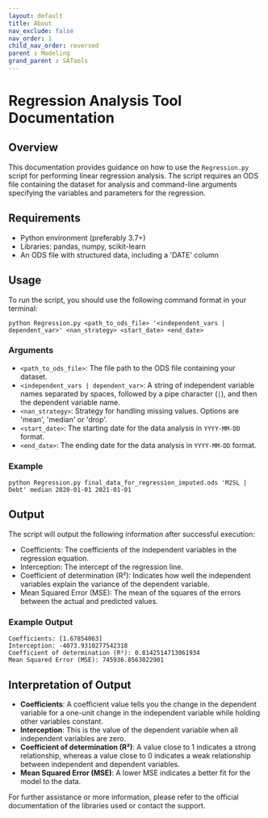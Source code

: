 ```yaml
---
layout: default
title: About
nav_exclude: false
nav_order: 1
child_nav_order: reversed
parent : Modeling
grand_parent : SATools
---
```


# Regression Analysis Tool Documentation

## Overview
This documentation provides guidance on how to use the `Regression.py` script for performing linear regression analysis. The script requires an ODS file containing the dataset for analysis and command-line arguments specifying the variables and parameters for the regression.

## Requirements
- Python environment (preferably 3.7+)
- Libraries: pandas, numpy, scikit-learn
- An ODS file with structured data, including a 'DATE' column

## Usage
To run the script, you should use the following command format in your terminal:

```shell
python Regression.py <path_to_ods_file> '<independent_vars | dependent_var>' <nan_strategy> <start_date> <end_date>
```

### Arguments
- `<path_to_ods_file>`: The file path to the ODS file containing your dataset.
- `<independent_vars | dependent_var>`: A string of independent variable names separated by spaces, followed by a pipe character (`|`), and then the dependent variable name.
- `<nan_strategy>`: Strategy for handling missing values. Options are 'mean', 'median' or 'drop'.
- `<start_date>`: The starting date for the data analysis in `YYYY-MM-DD` format.
- `<end_date>`: The ending date for the data analysis in `YYYY-MM-DD` format.

### Example
```shell
python Regression.py final_data_for_regression_imputed.ods 'M2SL | Debt' median 2020-01-01 2021-01-01
```

## Output
The script will output the following information after successful execution:
- Coefficients: The coefficients of the independent variables in the regression equation.
- Interception: The intercept of the regression line.
- Coefficient of determination (R²): Indicates how well the independent variables explain the variance of the dependent variable.
- Mean Squared Error (MSE): The mean of the squares of the errors between the actual and predicted values.

### Example Output
```
Coefficients: [1.67854063]
Interception: -4073.9310277542318
Coefficient of determination (R²): 0.8142514713061934
Mean Squared Error (MSE): 745936.8563022901
```

## Interpretation of Output
- **Coefficients**: A coefficient value tells you the change in the dependent variable for a one-unit change in the independent variable while holding other variables constant.
- **Interception**: This is the value of the dependent variable when all independent variables are zero.
- **Coefficient of determination (R²)**: A value close to 1 indicates a strong relationship, whereas a value close to 0 indicates a weak relationship between independent and dependent variables.
- **Mean Squared Error (MSE)**: A lower MSE indicates a better fit for the model to the data.

For further assistance or more information, please refer to the official documentation of the libraries used or contact the support.
